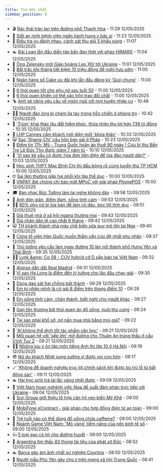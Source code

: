 ```yaml
---
title: Tim mới nhất
sidebar_position: 9
---
```


<!-- vnexpress-tin-moi-nhat:START -->
- 🎬 [Rác thải tràn lan trên đường phố Thanh Hóa](https://vnexpress.net/rac-thai-tran-lan-tren-duong-pho-thanh-hoa-4884877.html) - 11:29 12/05/2025
- 🐎 [Siết an ninh bệnh viện ngăn hành hung y bác sĩ](https://vnexpress.net/siet-an-ninh-benh-vien-ngan-hanh-hung-y-bac-si-4884938.html) - 11:23 12/05/2025
- 🦍 [Điều tra vụ đánh nhau, cảnh sát thu giữ 5 khẩu súng](https://vnexpress.net/dieu-tra-vu-danh-nhau-canh-sat-thu-giu-5-khau-sung-4884999.html) - 11:07 12/05/2025
- 🏊 [Đài Loan lần đầu diễn tập bắn đạn thật với pháo HIMARS](https://vnexpress.net/dai-loan-lan-dau-dien-tap-ban-dan-that-voi-phao-himars-4884950.html) - 11:04 12/05/2025
- 🎊 [Ông Zelensky mời Giáo hoàng Leo XIV tới Ukraine](https://vnexpress.net/ong-zelensky-moi-giao-hoang-leo-xiv-toi-ukraine-4884906.html) - 11:01 12/05/2025
- 🎃 [Bất trắc khi tháng tiết kiệm 10 triệu đồng để nghỉ hưu sớm](https://vnexpress.net/nghi-huu-truoc-tuoi-can-bao-nhieu-tien-4884838.html) - 11:00 12/05/2025
- 🧰 [Ngân hàng số Cake ưu đãi khi lần đầu đăng ký &#39;Quỹ chung&#39;](https://vnexpress.net/ngan-hang-so-cake-uu-dai-khi-lan-dau-dang-ky-quy-chung-4884976.html) - 11:00 12/05/2025
- 🔭 [6 thói quen tốt cho phụ nữ sau tuổi 50](https://vnexpress.net/6-thoi-quen-tot-cho-phu-nu-sau-tuoi-50-4884792.html) - 11:00 12/05/2025
- 🫶 [6 thói quen khiến cơ thể xáo trộn trao đổi chất](https://vnexpress.net/6-thoi-quen-khien-co-the-xao-tron-trao-doi-chat-4884598.html) - 11:00 12/05/2025
- 🪜 [Anh sẽ nâng yêu cầu về ngôn ngữ với mọi tuyến nhập cư](https://vnexpress.net/anh-se-nang-yeu-cau-ve-ngon-ngu-voi-moi-tuyen-nhap-cu-4884654.html) - 10:48 12/05/2025
- 👨‍🏫 [Người đàn ông bị chém lìa tay trong hỗn chiến ở phòng trọ](https://vnexpress.net/chem-lia-tay-4884949.html) - 10:42 12/05/2025
- 🎊 [&#39;Trùm&#39; khai thác lậu đất hiếm khóc, thừa nhận thu lợi hơn 736 tỷ đồng](https://vnexpress.net/trum-khai-thac-lau-dat-hiem-khoc-thua-nhan-thu-loi-hon-736-ty-dong-4884860.html) - 10:35 12/05/2025
- 🎊 [LHP Cannes cấm khách mời diện mốt &#39;khỏa thân&#39;](https://vnexpress.net/lhp-cannes-cam-khach-moi-dien-mot-khoa-than-4884946.html) - 10:33 12/05/2025
- 😺 [Sao &#39;Shang-Chi&#39; cầu hôn bạn gái ở Pháp](https://vnexpress.net/sao-shang-chi-cau-hon-ban-gai-o-phap-4884871.html) - 10:23 12/05/2025
- 🐘 [Điểm tin 17h: Mỹ - Trung Quốc hoãn áp thuế 90 ngày | Cựu bí thư Bến Tre Lê Đức Thọ được giảm 7 năm tù](https://vnexpress.net/diem-tin-17h-my-trung-quoc-hoan-ap-thue-90-ngay-cuu-bi-thu-ben-tre-le-duc-tho-duoc-giam-7-nam-tu-4884944.html) - 10:10 12/05/2025
- 🌁 [&#39;Vì sao kẻ xấu có được hóa đơn tiền điện để lừa đảo người dân?&#39;](https://vnexpress.net/vi-sao-ke-xau-co-duoc-hoa-don-tien-dien-de-lua-dao-nguoi-dan-4884847.html) - 10:03 12/05/2025
- 🐲 [Học sinh THPT Mạc Đĩnh Chi thi đấu bóng rổ cùng tuyển thủ TP HCM](https://vnexpress.net/hoc-sinh-thpt-mac-dinh-chi-thi-dau-bong-ro-cung-tuyen-thu-tp-hcm-4884899.html) - 10:00 12/05/2025
- 🤓 [Sai lầm thường gặp hại phổi khi tập thể dục](https://vnexpress.net/sai-lam-thuong-gap-hai-phoi-khi-tap-the-duc-4884884.html) - 10:00 12/05/2025
- 💪 [VNPAY đạt chứng chỉ bảo mật MPoC với giải pháp PhonePOS](https://vnexpress.net/vnpay-dat-chung-chi-bao-mat-mpoc-voi-giai-phap-phonepos-4884881.html) - 10:00 12/05/2025
- 🎓 [Ban nhạc Bức Tường làm tai nghe không dây](https://vnexpress.net/ban-nhac-buc-tuong-lam-tai-nghe-khong-day-4884501.html) - 09:58 12/05/2025
- 🫣 [Anh đơn giản, điềm đạm, sống tình cảm](https://vnexpress.net/anh-don-gian-diem-dam-song-tinh-cam-4884389.html) - 09:53 12/05/2025
- 🧑‍💻 [80% phụ nữ bị lừa bán để làm cô dâu, bóc lột tình dục](https://vnexpress.net/80-phu-nu-bi-lua-ban-de-lam-co-dau-boc-lot-tinh-duc-4884851.html) - 09:51 12/05/2025
- 🐲 [Giá thuê nhà ở xã hội ngang thương mại](https://vnexpress.net/gia-thue-nha-o-xa-hoi-ngang-thuong-mai-4884747.html) - 09:43 12/05/2025
- 🌝 [Giá nhân dân tệ cao nhất 6 tháng](https://vnexpress.net/gia-nhan-dan-te-cao-nhat-6-thang-4884856.html) - 09:42 12/05/2025
- 😺 [TH khánh thành nhà máy chế biến sữa quy mô lớn tại Nga](https://vnexpress.net/th-khanh-thanh-nha-may-che-bien-sua-quy-mo-lon-tai-nga-4884820.html) - 09:40 12/05/2025
- 🐎 [Công tố viên Hàn Quốc muốn thẩm vấn cựu đệ nhất phu nhân](https://vnexpress.net/cong-to-vien-han-quoc-muon-tham-van-cuu-de-nhat-phu-nhan-4884827.html) - 09:37 12/05/2025
- 🎡 [Thủ tướng yêu cầu làm ngay đường 10 làn nối thành phố Hưng Yên và Thái Bình](https://vnexpress.net/thu-tuong-yeu-cau-lam-ngay-duong-10-lan-noi-thanh-pho-hung-yen-va-thai-binh-4884859.html) - 09:35 12/05/2025
- 👨‍🏫 [Lynk &amp;amp; Co 08 - CUV hybrid cỡ D sắp bán tại Việt Nam](https://vnexpress.net/lynk-co-08-cuv-hybrid-co-d-sap-ban-tai-viet-nam-4884761.html) - 09:32 12/05/2025
- 🦆 [Alonso dẫn dắt Real Madrid](https://vnexpress.net/alonso-dan-dat-real-madrid-4884874.html) - 09:31 12/05/2025
- 🚦 [Vì sao Hạ Long là điểm đến lý tưởng cho lần đầu chạy giải](https://vnexpress.net/vi-sao-ha-long-la-diem-den-ly-tuong-cho-lan-dau-chay-giai-4884799.html) - 09:30 12/05/2025
- 💫 [Dùng dao sát hại chồng bất thành](https://vnexpress.net/dung-dao-sat-hai-chong-bat-thanh-4884863.html) - 09:29 12/05/2025
- 🎉 [Em tự nhận mình là cô gái 8 điểm trên thang điểm 10](https://vnexpress.net/em-tu-nhan-minh-la-co-gai-8-diem-tren-thang-diem-10-4884391.html) - 09:28 12/05/2025
- 🌋 [Em sống tình cảm, chân thành, biết nghĩ cho người khác](https://vnexpress.net/em-song-tinh-cam-chan-thanh-biet-nghi-cho-nguoi-khac-4884392.html) - 09:27 12/05/2025
- 🤖 [Gan tổn thương bởi thói quen ăn đồ sống, nuôi thú cưng](https://vnexpress.net/gan-ton-thuong-boi-thoi-quen-an-do-song-nuoi-thu-cung-4884824.html) - 09:24 12/05/2025
- 🦏 [Tại sao phải khổ sở, nợ nần mua nhà bằng mọi giá?](https://vnexpress.net/tay-o-tro-ngu-tren-xe-sao-nguoi-viet-no-nan-mua-nha-bang-moi-gia-4884837.html) - 09:22 12/05/2025
- 🦩 [&#39;AI không thể dịch tốt tác phẩm văn học&#39;](https://vnexpress.net/ai-khong-the-dich-tot-tac-pham-van-hoc-4883906.html) - 09:21 12/05/2025
- 👺 [Mối quan hệ với &#39;sếp lớn&#39; mở đường cho Thuận An trúng thầu ở cầu Vĩnh Tuy 2](https://vnexpress.net/moi-quan-he-voi-sep-lon-mo-duong-cho-thuan-an-trung-thau-o-cau-vinh-tuy-2-4884853.html) - 09:21 12/05/2025
- 🧑‍🏫 [Những lưu ý ôn tập môn tiếng Anh thi lớp 10 ở Hà Nội](https://vnexpress.net/nhung-luu-y-on-tap-mon-tieng-anh-thi-lop-10-o-ha-noi-4883841.html) - 09:19 12/05/2025
- 😎 [Nữ du khách Nhật sung sướng vì được voi con hôn](https://vnexpress.net/chuyen-la-the-gioi-do-day-nu-du-khach-nhat-sung-suong-vi-duoc-voi-con-hon-4884655.html) - 09:17 12/05/2025
- 🪄 [&#39;Không để doanh nghiệp trục lợi chính sách khi được bù trừ lỗ từ bất động sản&#39;](https://vnexpress.net/khong-de-doanh-nghiep-truc-loi-chinh-sach-khi-duoc-bu-tru-lo-tu-bat-dong-san-4884624.html) - 09:11 12/05/2025
- 🏊 [Hai học sinh trả lại lắc vàng nhặt được](https://vnexpress.net/hai-hoc-sinh-tra-lai-lac-vang-nhat-duoc-4884844.html) - 09:09 12/05/2025
- 💃 [Việt Nam hoan nghênh việc Nga đề xuất đàm phán trực tiếp với Ukraine](https://vnexpress.net/viet-nam-hoan-nghenh-viec-nga-de-xuat-dam-phan-truc-tiep-voi-ukraine-4884846.html) - 09:04 12/05/2025
- 🦆 [Sun Group giới thiệu tổ hợp căn hộ ven biển Mỹ Khê](https://vnexpress.net/sun-group-gioi-thieu-to-hop-can-ho-ven-bien-my-khe-4884833.html) - 09:00 12/05/2025
- 🎊 [MobiFone eContract - giải pháp cho hợp đồng điện tử an toàn](https://vnexpress.net/mobifone-econtract-giai-phap-cho-hop-dong-dien-tu-an-toan-4884754.html) - 09:00 12/05/2025
- 👺 [Trẻ tuổi nào có thể dùng đồ uống chứa caffeine?](https://vnexpress.net/tre-tuoi-nao-co-the-dung-do-uong-chua-caffeine-4884724.html) - 09:00 12/05/2025
- 🎡 [Ngành Game Việt Nam: &#39;Mỏ vàng&#39; tiềm năng của nền kinh tế số](https://vnexpress.net/nganh-game-viet-nam-mo-vang-tiem-nang-cua-nen-kinh-te-so-4884649.html) - 09:00 12/05/2025
- 👍 [5 loại gạo có lợi cho đường huyết](https://vnexpress.net/5-loai-gao-co-loi-cho-duong-huyet-4884571.html) - 09:00 12/05/2025
- 🐎 [Argentina tìm thấy 83 thùng tài liệu của phát xít Đức](https://vnexpress.net/argentina-tim-thay-83-thung-tai-lieu-cua-phat-xit-duc-4884806.html) - 08:52 12/05/2025
- 🏊 [Barca gây ám ảnh nhất sự nghiệp Courtois](https://vnexpress.net/barca-gay-am-anh-nhat-su-nghiep-courtois-4884810.html) - 08:50 12/05/2025
- 🦩 [Người mẫu Phú Yên gây chú ý trên mạng xã hội Trung Quốc](https://vnexpress.net/nguoi-mau-phu-yen-gay-chu-y-tren-mang-xa-hoi-trung-quoc-4884793.html) - 08:41 12/05/2025<!-- vnexpress-tin-moi-nhat:END -->
